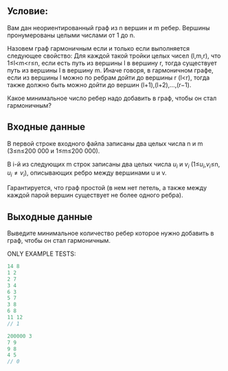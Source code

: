 ## Условие:

Вам дан неориентированный граф из n вершин и m ребер. Вершины пронумерованы целыми числами от 1 до n.

Назовем граф гармоничным если и только если выполняется следующее свойство:
Для каждой такой тройки целых чисел (l,m,r), что 1≤l<m<r≤n, если есть путь из вершины l в вершину r, тогда существует путь из вершины l в вершину m.
Иначе говоря, в гармоничном графе, если из вершины l можно по ребрам дойти до вершины r (l<r), тогда также должно быть можно дойти до вершин (l+1),(l+2),…,(r−1).

Какое минимальное число ребер надо добавить в граф, чтобы он стал гармоничным?

## Входные данные
В первой строке входного файла записаны два целых числа n и m (3≤n≤200 000 и 1≤m≤200 000).

В i-й из следующих m строк записаны два целых числа $u_i$ и $v_i$ (1≤$u_i$,$v_i$≤n, $u_i≠v_i$), описывающих ребро между вершинами u и v.

Гарантируется, что граф простой (в нем нет петель, а также между каждой парой вершин существует не более одного ребра).

## Выходные данные
Выведите минимальное количество ребер которое нужно добавить в граф, чтобы он стал гармоничным.

ONLY EXAMPLE TESTS:
```c++
14 8
1 2
2 7
3 4
6 3
5 7
3 8
6 8
11 12 
// 1
```

```c++
200000 3
7 9
9 8
4 5
// 0
```


